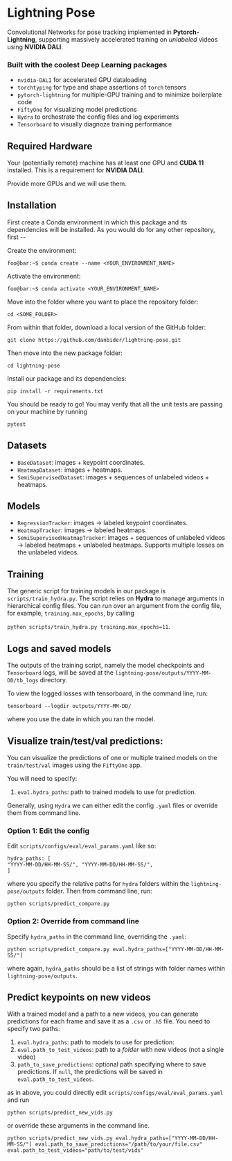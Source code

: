 # Lightning Pose
Convolutional Networks for pose tracking implemented in **Pytorch-Lightning**, supporting massively accelerated training on *unlabeled* videos using **NVIDIA DALI**.

### Built with the coolest Deep Learning packages
* `nvidia-DALI` for accelerated GPU dataloading
* `torchtyping` for type and shape assertions of `torch` tensors
* `pytorch-lightning` for multiple-GPU training and to minimize boilerplate code
* `FiftyOne` for visualizing model predictions
* `Hydra` to orchestrate the config files and log experiments
* `Tensorboard` to visually diagnoze training performance

## Required Hardware
Your (potentially remote) machine has at least one GPU and **CUDA 11** installed. This is a requirement for **NVIDIA DALI**. 

Provide more GPUs and we will use them.

## Installation

First create a Conda environment in which this package and its dependencies will be installed. 
As you would do for any other repository, first --

Create the environment:

```console 
foo@bar:~$ conda create --name <YOUR_ENVIRONMENT_NAME>
```

Activate the environment:

```console
foo@bar:~$ conda activate <YOUR_ENVIRONMENT_NAME>
```

Move into the folder where you want to place the repository folder:

```cd <SOME_FOLDER>```

From within that folder, download a local version of the GitHub folder:

```git clone https://github.com/danbider/lightning-pose.git```

Then move into the new package folder:

```cd lightning-pose```

Install our package and its dependencies:

`pip install -r requirements.txt`

You should be ready to go! You may verify that all the unit tests are passing on your machine by running

```pytest```

## Datasets
* `BaseDataset`: images + keypoint coordinates.
* `HeatmapDataset`: images + heatmaps.
* `SemiSupervisedDataset`: images + sequences of unlabeled videos + heatmaps.

## Models 
* `RegressionTracker`: images -> labeled keypoint coordinates.
* `HeatmapTracker`: images -> labeled heatmaps.
* `SemiSupervisedHeatmapTracker`: images + sequences of unlabeled videos -> labeled heatmaps + unlabeled heatmaps. Supports multiple losses on the unlabeled videos.


## Training

The generic script for training models in our package is `scripts/train_hydra.py`.
The script relies on **Hydra** to manage arguments in hierarchical config files. You can run over an argument from the config file, for example, `training.max_epochs`, by calling

```python scripts/train_hydra.py training.max_epochs=11```.

## Logs and saved models

The outputs of the training script, namely the model checkpoints and `Tensorboard` logs, will be saved at the `lightning-pose/outputs/YYYY-MM-DD/tb_logs` directory.

To view the logged losses with tensorboard, in the command line, run:

```tensorboard --logdir outputs/YYYY-MM-DD/```

where you use the date in which you ran the model.

## Visualize train/test/val predictions:

You can visualize the predictions of one or multiple trained models on the `train/test/val` images using the `FiftyOne` app.

You will need to specify:
1. `eval.hydra_paths`: path to trained models to use for prediction. 

Generally, using `Hydra` we can either edit the config `.yaml` files or override them from command line. 

### Option 1: Edit the config

Edit `scripts/configs/eval/eval_params.yaml` like so:
```
hydra_paths: [
"YYYY-MM-DD/HH-MM-SS/", "YYYY-MM-DD/HH-MM-SS/",
]
```
where you specify the relative paths for `hydra` folders within the `lightning-pose/outputs` folder. Then from command line, run:
```
python scripts/predict_compare.py
```

### Option 2: Override from command line
Specify `hydra_paths` in the command line, overriding the `.yaml`:
```
python scripts/predict_compare.py eval.hydra_paths=["YYYY-MM-DD/HH-MM-SS/"]
``` 
where again, `hydra_paths` should be a list of strings with folder names within `lightning-pose/outputs`.

## Predict keypoints on new videos
With a trained model and a path to a new videos, you can generate predictions for each frame and save it as a `.csv` or `.h5` file. You need to specify two paths:
1. `eval.hydra_paths`: path to models to use for prediction: 
2. `eval.path_to_test_videos`: path to a *folder* with new videos (not a single video)
3. `path_to_save_predictions`: optional path specifying where to save predictions. If `null`, the predictions will be saved in `eval.path_to_test_videos`.

as in above, you could directly edit `scripts/configs/eval/eval_params.yaml` and run
```
python scripts/predict_new_vids.py 
```
or override these arguments in the command line.

```
python scripts/predict_new_vids.py eval.hydra_paths=["YYYY-MM-DD/HH-MM-SS/"] eval.path_to_save_predictions="/path/to/your/file.csv" eval.path_to_test_videos="path/to/test/vids"
```
